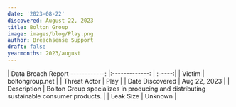 ```yaml
---
date: '2023-08-22'
discovered: August 22, 2023
title: Bolton Group
image: images/blog/Play.png
author: Breachsense Support
draft: false
yearmonths: 2023/august
---
```



| Data Breach Report
------------:     |:-------------:    | :-----:|
| Victim      | boltongroup.net      | 
| Threat Actor      | Play      | 
| Date Discovered      | Aug 22, 2023      | 
| Description      | Bolton Group specializes in producing and distributing sustainable consumer products.      | 
| Leak Size      | Unknown      | 

